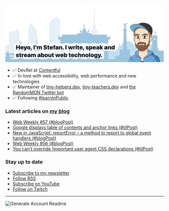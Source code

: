 <img alt="Heyo, I'm Stefan. I write and speak about web technology." src="https://raw.githubusercontent.com/stefanjudis/stefanjudis/main/screenshot.png">

- ✅ DevRel at [Contentful](https://www.contentful.com)
- ✅ In love with web accessibility, web performance and new technologies
- ✅ Maintainer of [tiny-helpers.dev](https://tiny-helpers.dev), [tiny-teachers.dev](https://tiny-teachers.dev/) and [the RandomMDN Twitter bot](https://twitter.com/randomMDN)
- ✅ Following [#learnInPublic](https://www.stefanjudis.com/today-i-learned/)
### Latest articles on [my blog](https://www.stefanjudis.com)

<!-- BLOG-POST-LIST:START -->
- [Web Weekly #57 &lpar;#blogPost&rpar;](https://www.stefanjudis.com/blog/web-weekly-57/)
- [Google displays table of contents and anchor links &lpar;#tilPost&rpar;](https://www.stefanjudis.com/today-i-learned/google-displays-table-of-contents-and-anchor-links/)
- [New in JavaScript: reportError – a method to report to global event handlers &lpar;#blogPost&rpar;](https://www.stefanjudis.com/blog/reporterror-a-method-to-report-to-global-event-handlers/)
- [Web Weekly #56 &lpar;#blogPost&rpar;](https://www.stefanjudis.com/blog/web-weekly-56/)
- [You can&#39;t override !important user agent CSS declarations &lpar;#tilPost&rpar;](https://www.stefanjudis.com/today-i-learned/you-cant-override-important-user-agent-css-declarations/)
<!-- BLOG-POST-LIST:END -->

### Stay up to date

- [Subscribe to my newsletter](https://www.stefanjudis.com/newsletter/)
- [Follow RSS](https://www.stefanjudis.com/feeds/)
- [Subscribe on YouTube](https://youtube.com/c/stefanjudis)
- [Follow on Twitch](https://www.twitch.tv/stefanjudis)

---

![Generate Account Readme](https://github.com/stefanjudis/stefanjudis/workflows/Generate%20Account%20Readme/badge.svg)
